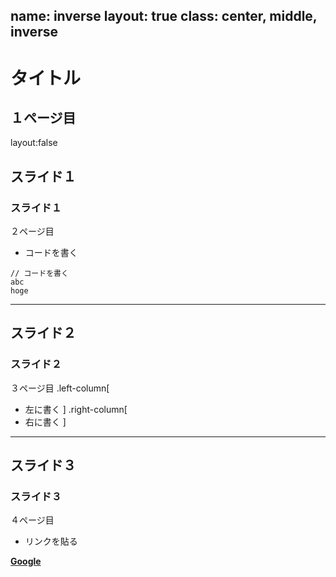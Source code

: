 name: inverse
layout: true
class: center, middle, inverse
---
# タイトル
１ページ目
---
layout:false
## スライド１
### スライド１
２ページ目

* コードを書く
```
// コードを書く
abc
hoge
```
---
## スライド２
### スライド２
３ページ目
.left-column[
* 左に書く
]
.right-column[
* 右に書く
]

---
## スライド３
### スライド３
４ページ目

* リンクを貼る

__[Google](https://www.google.co.jp/)__
